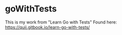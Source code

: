# goWithTests
This is my work from "Learn Go with Tests"
Found here: https://quii.gitbook.io/learn-go-with-tests/
